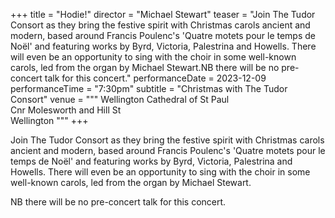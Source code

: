 +++
title = "Hodie!"
director = "Michael Stewart"
teaser = "Join The Tudor Consort as they bring the festive spirit with Christmas carols ancient and modern, based around Francis Poulenc's 'Quatre motets pour le temps de Noël' and featuring works by Byrd, Victoria, Palestrina and Howells. There will even be an opportunity to sing with the choir in some well-known carols, led from the organ by Michael Stewart.NB there will be no pre-concert talk for this concert."
performanceDate = 2023-12-09
performanceTime = "7:30pm"
subtitle = "Christmas with The Tudor Consort"
venue = """
Wellington Cathedral of St Paul  
Cnr Molesworth and Hill St  
Wellington
"""
+++

Join The Tudor Consort as they bring the festive spirit with Christmas carols ancient and modern, based around Francis Poulenc's 'Quatre motets pour le temps de Noël' and featuring works by Byrd, Victoria, Palestrina and Howells. There will even be an opportunity to sing with the choir in some well-known carols, led from the organ by Michael Stewart.


NB there will be no pre-concert talk for this concert.
